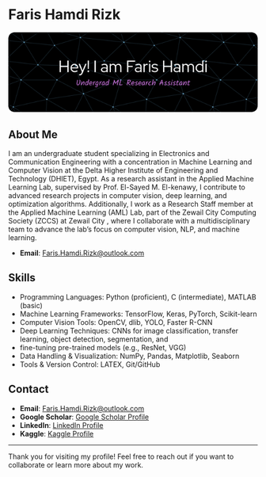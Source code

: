 # Faris Hamdi Rizk

![Profile Header](https://github.com/faris-hamdi/faris-hamdi/blob/main/github-header-image.png)

## About Me
I am an undergraduate student specializing in Electronics and Communication Engineering with a concentration in Machine Learning and Computer Vision at the Delta Higher Institute of Engineering and Technology (DHIET), Egypt. As a research assistant in the Applied Machine Learning Lab, supervised by Prof. El-Sayed M. El-kenawy, I contribute to advanced research projects in computer vision, deep learning, and optimization algorithms. Additionally, I work as a Research Staff member at the Applied Machine Learning (AML) Lab, part of the Zewail City Computing Society (ZCCS) at Zewail City , where I collaborate with a multidisciplinary team to advance the lab’s focus on computer vision, NLP, and machine learning.

- **Email**: [Faris.Hamdi.Rizk@outlook.com](mailto:Faris.Hamdi.Rizk@outlook.com)


## Skills
- Programming Languages: Python (proficient), C (intermediate), MATLAB (basic)
- Machine Learning Frameworks: TensorFlow, Keras, PyTorch, Scikit-learn
- Computer Vision Tools: OpenCV, dlib, YOLO, Faster R-CNN
- Deep Learning Techniques: CNNs for image classification, transfer learning, object detection, segmentation, and
- fine-tuning pre-trained models (e.g., ResNet, VGG)
- Data Handling & Visualization: NumPy, Pandas, Matplotlib, Seaborn
- Tools & Version Control: LATEX, Git/GitHub

## Contact
- **Email**: [Faris.Hamdi.Rizk@outlook.com](mailto:Faris.Hamdi.Rizk@outlook.com)
- **Google Scholar**: [Google Scholar Profile](https://scholar.google.com/citations?user=APspKoIAAAAJ&hl=en)
- **LinkedIn**: [LinkedIn Profile](https://www.linkedin.com/in/fares-hamdy0/)
- **Kaggle**: [Kaggle Profile](https://www.kaggle.com/fareshamdy)
---

Thank you for visiting my profile! Feel free to reach out if you want to collaborate or learn more about my work.
